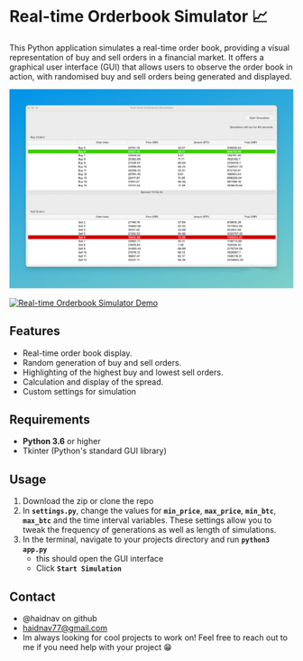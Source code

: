 # Real-time Orderbook Simulator 📈
This Python application simulates a real-time order book, providing a visual representation of buy and sell orders in a financial market. It offers a graphical user interface (GUI) that allows users to observe the order book in action, with randomised buy and sell orders being generated and displayed.



![Real-time orderbook simulator screenshot](https://github.com/haidnav/real-time-order-book-simulator/blob/main/orderbook.png)

[![Real-time Orderbook Simulator Demo]()](https://youtu.be/KFakzEkC3Qo)


## Features

- Real-time order book display.
- Random generation of buy and sell orders.
- Highlighting of the highest buy and lowest sell orders.
- Calculation and display of the spread.
- Custom settings for simulation
  

## Requirements

- **Python 3.6** or higher
- Tkinter (Python's standard GUI library)

## Usage
1. Download the zip or clone the repo
2. In **`settings.py`**, change the values for **`min_price`**, **`max_price`**, **`min_btc`**, **`max_btc`** and the time interval variables. These settings allow you to tweak the frequency of generations as well as length of simulations.
3. In the terminal, navigate to your projects directory and run **`python3 app.py`**
   - this should open the GUI interface
   - Click **`Start Simulation`**
## Contact
- @haidnav on github
- haidnav77@gmail.com
- Im always looking for cool projects to work on! Feel free to reach out to me if you need help with your project 😁
